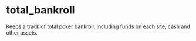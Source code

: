 # total_bankroll

Keeps a track of total poker bankroll, including funds on each site, cash and other assets.
